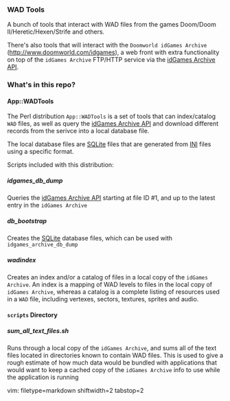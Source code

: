 ### WAD Tools ###

A bunch of tools that interact with WAD files from the games 
Doom/Doom II/Heretic/Hexen/Strife and others.

There's also tools that will interact with the `Doomworld idGames Archive`
(http://www.doomworld.com/idgames), a web front with extra functionality on
top of the `idGames Archive` FTP/HTTP service via the [idGames Archive
API](http://www.doomworld.com/idgames/api).

### What's in this repo? ###

#### App::WADTools ####
The Perl distribution `App::WADTools` is a set of tools that can index/catalog
`WAD` files, as well as query the [idGames Archive
API](http://www.doomworld.com/idgames/api) and download different
records from the serivce into a local database file.

The local database files are [SQLite](http://www.sqlite.org/) files that are
generated from [INI](https://metacpan.org/pod/Config::Std) files using a
specific format.

Scripts included with this distribution:

##### idgames_db_dump #####
Queries the [idGames Archive API](http://www.doomworld.com/idgames/api)
starting at file ID #1, and up to the latest entry in the `idGames Archive`

##### db_bootstrap #####
Creates the [SQLite](http://www.sqlite.org/) database files, which can be used
with `idgames_archive_db_dump`

##### wadindex #####
Creates an index and/or a catalog of files in a local copy of the `idGames
Archive`.  An index is a mapping of WAD levels to files in the local
copy of `idGames Archive`, whereas a catalog is a complete listing of
resources used in a `WAD` file, including vertexes, sectors, textures, sprites
and audio.

#### `scripts` Directory ####

##### sum_all_text_files.sh #####
Runs through a local copy of the `idGames Archive`, and sums all of the text
files located in directories known to contain WAD files.  This is used to give
a rough estimate of how much data would be bundled with applications that
would want to keep a cached copy of the `idGames Archive` info to use while
the application is running

vim: filetype=markdown shiftwidth=2 tabstop=2
